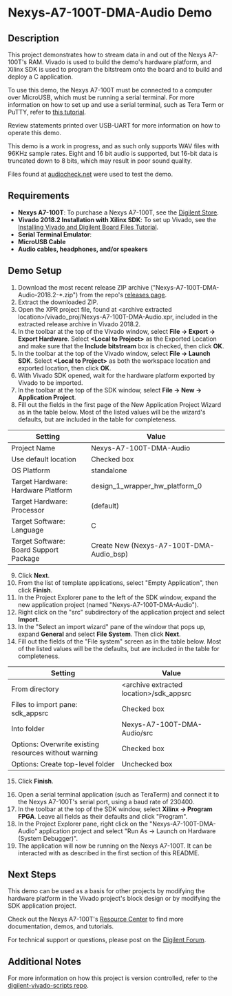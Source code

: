 Nexys-A7-100T-DMA-Audio Demo
====================

Description
-----------

This project demonstrates how to stream data in and out of the Nexys A7-100T's RAM. Vivado is used to build the demo's hardware platform, and Xilinx SDK is used to program the bitstream onto the board and to build and deploy a C application.

To use this demo, the Nexys A7-100T must be connected to a computer over MicroUSB, which must be running a serial terminal. For more information on how to set up and use a serial terminal, such as Tera Term or PuTTY, refer to [this tutorial](https://reference.digilentinc.com/learn/programmable-logic/tutorials/tera-term).

Review statements printed over USB-UART for more information on how to operate this demo.

This demo is a work in progress, and as such only supports WAV files with 96KHz sample rates. Eight and 16 bit audio is supported, but 16-bit data is truncated down to 8 bits, which may result in poor sound quality.

Files found at [audiocheck.net](https://www.audiocheck.net/testtones_highdefinitionaudio.php) were used to test the demo.

Requirements
------------
* **Nexys A7-100T**: To purchase a Nexys A7-100T, see the [Digilent Store](https://store.digilentinc.com/nexys-a7-fpga-trainer-board-recommended-for-ece-curriculum/).
* **Vivado 2018.2 Installation with Xilinx SDK**: To set up Vivado, see the [Installing Vivado and Digilent Board Files Tutorial](https://reference.digilentinc.com/vivado/installing-vivado/start).
* **Serial Terminal Emulator**: 
* **MicroUSB Cable**
* **Audio cables, headphones, and/or speakers**

Demo Setup
----------

1. Download the most recent release ZIP archive ("Nexys-A7-100T-DMA-Audio-2018.2-*.zip") from the repo's [releases page](https://github.com/Digilent/Nexys-A7-100T-DMA-Audio/releases).
2. Extract the downloaded ZIP.
3. Open the XPR project file, found at \<archive extracted location\>/vivado_proj/Nexys-A7-100T-DMA-Audio.xpr, included in the extracted release archive in Vivado 2018.2.
4. In the toolbar at the top of the Vivado window, select **File -> Export -> Export Hardware**. Select **\<Local to Project\>** as the Exported Location and make sure that the **Include bitstream** box is checked, then click **OK**.
5. In the toolbar at the top of the Vivado window, select **File -> Launch SDK**. Select **\<Local to Project\>** as both the workspace location and exported location, then click **OK**.
6. With Vivado SDK opened, wait for the hardware platform exported by Vivado to be imported.
7. In the toolbar at the top of the SDK window, select **File -> New -> Application Project**.
8. Fill out the fields in the first page of the New Application Project Wizard as in the table below. Most of the listed values will be the wizard's defaults, but are included in the table for completeness.

| Setting                                 | Value                                     |
| --------------------------------------- | ----------------------------------------- |
| Project Name                            | Nexys-A7-100T-DMA-Audio                    |
| Use default location                    | Checked box                               |
| OS Platform                             | standalone                                |
| Target Hardware: Hardware Platform      | design_1_wrapper_hw_platform_0            |
| Target Hardware: Processor              | (default)                                 |
| Target Software: Language               | C                                         |
| Target Software: Board Support Package  | Create New (Nexys-A7-100T-DMA-Audio_bsp)   |

9. Click **Next**.
10. From the list of template applications, select "Empty Application", then click **Finish**.
11. In the Project Explorer pane to the left of the SDK window, expand the new application project (named "Nexys-A7-100T-DMA-Audio").
12. Right click on the "src" subdirectory of the application project and select **Import**.
13. In the "Select an import wizard" pane of the window that pops up, expand **General** and select **File System**. Then click **Next**.
14. Fill out the fields of the "File system" screen as in the table below. Most of the listed values will be the defaults, but are included in the table for completeness.

| Setting                                                | Value                                      |
| -                                                      | -                                          |
| From directory                                         | \<archive extracted location\>/sdk_appsrc  |
| Files to import pane: sdk_appsrc                       | Checked box                                |
| Into folder                                            | Nexys-A7-100T-DMA-Audio/src                 |
| Options: Overwrite existing resources without warning  | Checked box                                |
| Options: Create top-level folder                       | Unchecked box                              |

15. Click **Finish**.

<Note for maintainers: This project does not require any additional configuration of application or bsp projects. Projects that require any of this configuration should have the steps required to do so described here.>

16. Open a serial terminal application (such as TeraTerm) and connect it to the Nexys A7-100T's serial port, using a baud rate of 230400.
17. In the toolbar at the top of the SDK window, select **Xilinx -> Program FPGA**. Leave all fields as their defaults and click "Program".
18. In the Project Explorer pane, right click on the "Nexys-A7-100T-DMA-Audio" application project and select "Run As -> Launch on Hardware (System Debugger)".
19. The application will now be running on the Nexys A7-100T. It can be interacted with as described in the first section of this README.

Next Steps
----------
This demo can be used as a basis for other projects by modifying the hardware platform in the Vivado project's block design or by modifying the SDK application project.

Check out the Nexys A7-100T's [Resource Center](https://reference.digilentinc.com/reference/programmable-logic/nexys-a7/start) to find more documentation, demos, and tutorials.

For technical support or questions, please post on the [Digilent Forum](forum.digilentinc.com).

Additional Notes
----------------
For more information on how this project is version controlled, refer to the [digilent-vivado-scripts repo](https://github.com/digilent/digilent-vivado-scripts).